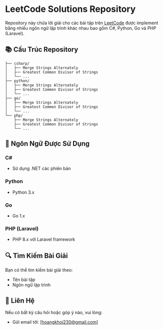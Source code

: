 # LeetCode Solutions Repository

Repository này chứa lời giải cho các bài tập trên [LeetCode](https://leetcode.com) được implement bằng nhiều ngôn ngữ lập trình khác nhau bao gồm C#, Python, Go và PHP (Laravel).

## 📚 Cấu Trúc Repository

```
├── csharp/
│   ├── Merge Strings Alternately
│   ├── Greatest Common Divisor of Strings
│   └── ...
├── python/
│   ├── Merge Strings Alternately
│   ├── Greatest Common Divisor of Strings
│   └── ...
├── go/
│   ├── Merge Strings Alternately
│   ├── Greatest Common Divisor of Strings
│   └── ...
└── php/
    ├── Merge Strings Alternately
    ├── Greatest Common Divisor of Strings
    └── ...
```

## 🚀 Ngôn Ngữ Được Sử Dụng

### C#
- Sử dụng .NET các phiên bản

### Python
- Python 3.x

### Go
- Go 1.x

### PHP (Laravel)
- PHP 8.x với Laravel framework

## 🔍 Tìm Kiếm Bài Giải

Bạn có thể tìm kiếm bài giải theo:
- Tên bài tập
- Ngôn ngữ lập trình

## 📱 Liên Hệ

Nếu có bất kỳ câu hỏi hoặc góp ý nào, vui lòng:
- Gửi email tới: [hoangkhoi230@gmail.com]